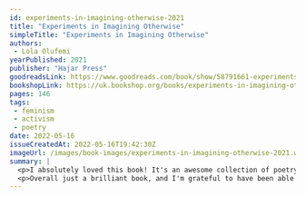 ```yaml
---
id: experiments-in-imagining-otherwise-2021
title: "Experiments in Imagining Otherwise"
simpleTitle: "Experiments in Imagining Otherwise"
authors: 
 - Lola Olufemi
yearPublished: 2021
publisher: "Hajar Press"
goodreadsLink: https://www.goodreads.com/book/show/58791661-experiments-in-imagining-otherwise
bookshopLink: https://uk.bookshop.org/books/experiments-in-imagining-otherwise/9781914221057
pages: 146
tags: 
 - feminism 
 - activism 
 - poetry
date: 2022-05-16
issueCreatedAt: 2022-05-16T19:42:30Z
imageUrl: /images/book-images/experiments-in-imagining-otherwise-2021.webp
summary: | 
  <p>I absolutely loved this book! It's an awesome collection of poetry and writings around capitalism, history, feminism, and other topics. In particular I really enjoyed the thoughts around how fictional histories can be a form of history; i.e. all we have is stories in any case, and lots of stories have been lost over the years; but what remains? Can things be learned, even if there is no "true" historical preservation?</p>
  <p>Overall just a brilliant book, and I'm grateful to have been able to read it :)</p>
---
```


